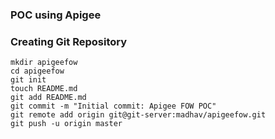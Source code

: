 ### POC using Apigee ###


### Creating Git Repository ###

```
mkdir apigeefow
cd apigeefow
git init
touch README.md
git add README.md
git commit -m "Initial commit: Apigee FOW POC"
git remote add origin git@git-server:madhav/apigeefow.git
git push -u origin master
```

